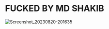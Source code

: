# FUCKED BY MD SHAKIB
![Screenshot_20230820-201635](https://github.com/SHAKIB-71/OPEN-SOURCE/assets/131977613/2495d5b1-7f5c-4af2-a3ef-3f2f68e3934b)
